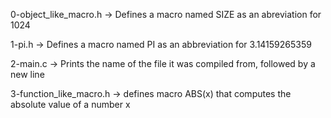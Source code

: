 0-object_like_macro.h -> Defines a macro named SIZE as an abreviation for 1024

1-pi.h -> Defines a macro named PI as an abbreviation for 3.14159265359

2-main.c -> Prints the name of the file it was compiled from, followed by a new line

3-function_like_macro.h -> defines macro ABS(x) that computes the absolute value of a number x
